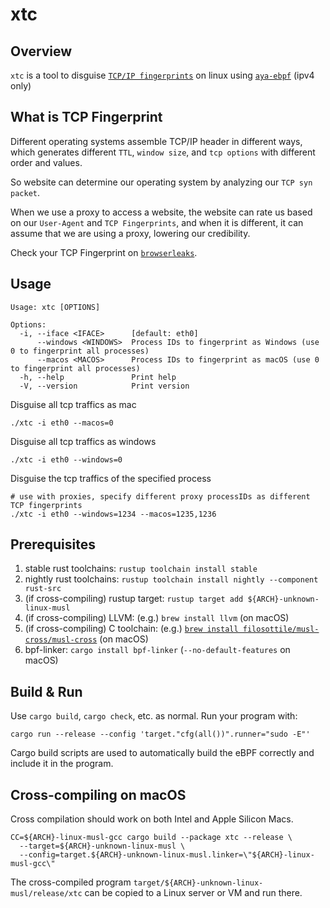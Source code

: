 # xtc

## Overview

`xtc` is a tool to disguise [`TCP/IP fingerprints`](https://browserleaks.com/tcp) on linux using [`aya-ebpf`](https://github.com/aya-rs/aya) (ipv4 only)

## What is TCP Fingerprint

Different operating systems assemble TCP/IP header in different ways, which generates different `TTL`, `window size`, and `tcp options` with different order and values.

So website can determine our operating system by analyzing our `TCP syn packet`.

When we use a proxy to access a website, the website can rate us based on our `User-Agent` and `TCP Fingerprints`, and when it is different, it can assume that we are using a proxy, lowering our credibility.

Check your TCP Fingerprint on [`browserleaks`](https://browserleaks.com/tcp).

## Usage

```
Usage: xtc [OPTIONS]

Options:
  -i, --iface <IFACE>      [default: eth0]
      --windows <WINDOWS>  Process IDs to fingerprint as Windows (use 0 to fingerprint all processes)
      --macos <MACOS>      Process IDs to fingerprint as macOS (use 0 to fingerprint all processes)
  -h, --help               Print help
  -V, --version            Print version
```

Disguise all tcp traffics as mac

```shell
./xtc -i eth0 --macos=0
```

Disguise all tcp traffics as windows

```shell
./xtc -i eth0 --windows=0
```

Disguise the tcp traffics of the specified process

```shell
# use with proxies, specify different proxy processIDs as different TCP fingerprints
./xtc -i eth0 --windows=1234 --macos=1235,1236
```

## Prerequisites

1. stable rust toolchains: `rustup toolchain install stable`
1. nightly rust toolchains: `rustup toolchain install nightly --component rust-src`
1. (if cross-compiling) rustup target: `rustup target add ${ARCH}-unknown-linux-musl`
1. (if cross-compiling) LLVM: (e.g.) `brew install llvm` (on macOS)
1. (if cross-compiling) C toolchain: (e.g.) [`brew install filosottile/musl-cross/musl-cross`](https://github.com/FiloSottile/homebrew-musl-cross) (on macOS)
1. bpf-linker: `cargo install bpf-linker` (`--no-default-features` on macOS)

## Build & Run

Use `cargo build`, `cargo check`, etc. as normal. Run your program with:

```shell
cargo run --release --config 'target."cfg(all())".runner="sudo -E"'
```

Cargo build scripts are used to automatically build the eBPF correctly and include it in the
program.

## Cross-compiling on macOS

Cross compilation should work on both Intel and Apple Silicon Macs.

```shell
CC=${ARCH}-linux-musl-gcc cargo build --package xtc --release \
  --target=${ARCH}-unknown-linux-musl \
  --config=target.${ARCH}-unknown-linux-musl.linker=\"${ARCH}-linux-musl-gcc\"
```

The cross-compiled program `target/${ARCH}-unknown-linux-musl/release/xtc` can be
copied to a Linux server or VM and run there.
